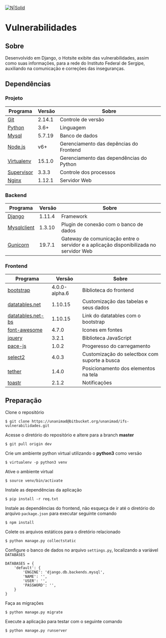 [![N|Solid](http://www.ifs.edu.br/comunicacao/images/Imagens/Marcas/IFS_puro/IFS---horizontal-01.png)](http://www.ifs.edu.br/)
# Vulnerabilidades

## Sobre
Desenvolvido em Django, o Hotsite exibite das vulnerabilidades, assim como suas informações, para a rede do Instituto Federal de Sergipe, auxiliando na comunicação e correções das inseguranças.

## Dependências
### Projeto
| Programa | Versão | Sobre |
| ----- | ----- | ----- |
| [Git](https://github.com/) | 2.14.1 | Controle de versão
| [Python](https://www.python.org/) | 3.6+ | Linguagem
| [Mysql](https://www.mysql.com/) | 5.7.19 | Banco de dados
| [Node.js](https://nodejs.org/) | v6+ | Gerenciamento das depências do Frontend
| [Virtualenv](https://virtualenv.pypa.io/) | 15.1.0 | Gerenciamento das dependências do Python
| [Supervisor](http://supervisord.org/) | 3.3.3 | Controle dos processos
| [Nginx](https://nginx.org/en/) | 1.12.1 | Servidor Web

### Backend
| Programa | Versão | Sobre |
| ----- | ----- | ----- |
| [Django](https://www.djangoproject.com/) | 1.11.4 | Framework
| [Mysqlclient](https://pypi.python.org/pypi/mysqlclient/1.3.10) | 1.3.10 | Plugin de conexão com o banco de dados
| [Gunicorn](http://gunicorn.org/) | 19.7.1 | Gateway de comunicação entre o servidor e a aplicação disponibilizada no servidor Web

### Frontend 
| Programa | Versão | Sobre |
| ----- | ----- | ----- |
| [bootstrap](getbootstrap.com/) | 4.0.0-alpha.6 | Biblioteca do frontend
| [datatables.net](https://datatables.net) | 1.10.15 | Customização das tabelas e seus dados 
| [datatables.net-bs](https://datatables.net) | 1.10.15 | Link do datatables com o bootstrap
| [font-awesome](http://fontawesome.io/) | 4.7.0 | Icones em fontes
| [jquery](https://jquery.com/) | 3.2.1 | Biblioteca JavaScript
| [pace-js](github.hubspot.com/pace/docs/welcome/) | 1.0.2 | Progeresso do carregamento
| [select2](https://select2.github.io/) | 4.0.3 | Customização do selectbox com suporte a busca
| [tether](tether.io/) | 1.4.0 | Posicionamento dos elementos na tela
| [toastr](https://github.com/CodeSeven/toastr) | 2.1.2 | Notificações

## Preparação
Clone o repositório

```
$ git clone https://unanimad@bitbucket.org/unanimad/ifs-vulnerabilidades.git
```
Acesse o diretório do repositório e altere para a branch **master**
```
$ git pull origin dev
```

Crie um ambiente python virtual utilizando o **python3** como versão
```
$ virtualenv -p python3 venv
```

Ative o ambiente virtual
```
$ source venv/bin/activate
```

Instale as dependências da aplicação
```
$ pip install -r req.txt
```

Instale as dependências do frontend, não esqueça de ir até o diretório do arquivo `package.json` para executar seguinte comando
```
$ npm install
```

Colete os arquivos estáticos para o diretório relacionado
```
$ python manage.py collectstatic
```

Configure o banco de dados no arquivo `settings.py`, localizando a variável `DATABASES`
```
DATABASES = {
    'default': {
        'ENGINE': 'django.db.backends.mysql',
        'NAME': '',
        'USER': '',
        'PASSWORD': '',
    }
}
```

Faça as migrações
```
$ python manage.py migrate 
```

Execute a aplicação para testar com o seguinte comando
```
$ python manage.py runserver
```